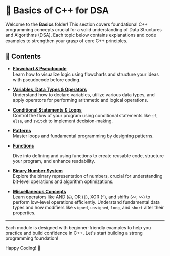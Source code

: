 # 📘 Basics of C++ for DSA

Welcome to the **Basics** folder! This section covers foundational C++ programming concepts crucial for a solid understanding of Data Structures and Algorithms (DSA). Each topic below contains explanations and code examples to strengthen your grasp of core C++ principles.

## 📂 Contents

- [**Flowchart & Pseudocode**](https://github.com/Deeptig9138/DSA-in-CPP/tree/main/Basics/Flowchart%20%26%20Psudeocode)  
  Learn how to visualize logic using flowcharts and structure your ideas with pseudocode before coding.

- [**Variables, Data Types & Operators**](https://github.com/Deeptig9138/DSA-in-CPP/tree/main/Basics/Variable%2C%20Data%20Types%20%26%20Operators)  
  Understand how to declare variables, utilize various data types, and apply operators for performing arithmetic and logical operations.

- [**Conditional Statements & Loops**](https://github.com/Deeptig9138/DSA-in-CPP/tree/main/Basics/Conditional%20Statements%20%26%20Loops)  
  Control the flow of your program using conditional statements like `if`, `else`, and `switch` to implement decision-making.

- [**Patterns**](https://github.com/Deeptig9138/DSA-in-CPP/tree/main/Basics/Patterns)  
  Master loops and fundamental programming by designing patterns.

- [**Functions**](https://github.com/Deeptig9138/DSA-in-CPP/tree/main/Basics/Functions)

  Dive into defining and using functions to create reusable code, structure your program, and enhance readability.

- [**Binary Number System**](https://github.com/Deeptig9138/DSA-in-CPP/tree/main/Basics/Binary%20Number%20System)  
  Explore the binary representation of numbers, crucial for understanding bit-level operations and algorithm optimizations. 

- [**Miscellaneous Concepts**](https://github.com/Deeptig9138/DSA-in-CPP/tree/main/Basics/Miscellaneous%20Concepts)  
  Learn operators like AND (`&`), OR (`|`), XOR (`^`), and shifts (`<<`, `>>`) to perform low-level operations efficiently. Understand fundamental data types and how modifiers like `signed`, `unsigned`, `long`, and `short` alter their properties.

---

Each module is designed with beginner-friendly examples to help you practice and build confidence in C++. Let's start building a strong programming foundation!

Happy Coding! 🚀
